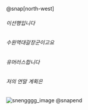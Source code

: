@snap[north-west]
###### 이선행입니다
###### 수원역대갈장군이고요
###### 유머러스합니다
###### 저의 연말 계획은 
![snengggg_image](https://img.insight.co.kr/static/2018/01/03/700/3tli7ayeflsb6835s31p.jpg)
@snapend
